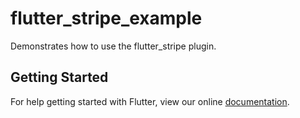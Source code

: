 # flutter_stripe_example

Demonstrates how to use the flutter_stripe plugin.

## Getting Started

For help getting started with Flutter, view our online
[documentation](https://flutter.io/).
